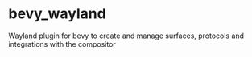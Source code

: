 # bevy_wayland
Wayland plugin for bevy to create and manage surfaces, protocols and integrations with the compositor
